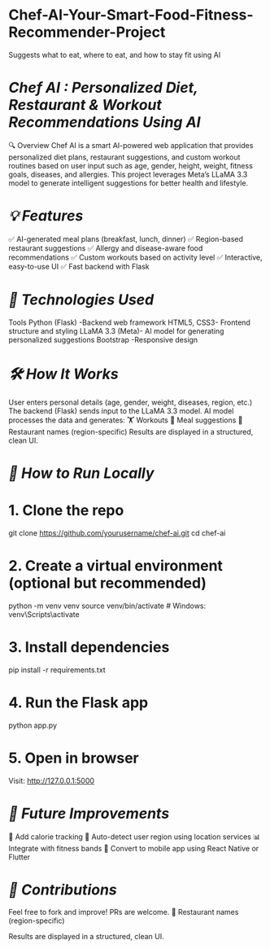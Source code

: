 # Chef-AI-Your-Smart-Food-Fitness-Recommender-Project
 Suggests what to eat, where to eat, and how to stay fit using AI
 # *Chef AI : Personalized Diet, Restaurant & Workout Recommendations Using AI*
🔍 Overview
Chef AI is a smart AI-powered web application that provides personalized diet plans, restaurant suggestions, and custom workout routines based on user input such as age, gender, height, weight, fitness goals, diseases, and allergies.
This project leverages Meta’s LLaMA 3.3 model to generate intelligent suggestions for better health and lifestyle.
# *💡 Features*
✅ AI-generated meal plans (breakfast, lunch, dinner)
✅ Region-based restaurant suggestions
✅ Allergy and disease-aware food recommendations
✅ Custom workouts based on activity level
✅ Interactive, easy-to-use UI
✅ Fast backend with Flask
# *🧠 Technologies Used*
Tools
Python (Flask)	-Backend web framework
HTML5, CSS3-	Frontend structure and styling
LLaMA 3.3 (Meta)-	AI model for generating personalized suggestions
Bootstrap	-Responsive design
# *🛠️ How It Works*
User enters personal details (age, gender, weight, diseases, region, etc.)
The backend (Flask) sends input to the LLaMA 3.3 model.
AI model processes the data and generates:
🏋️ Workouts
🍲 Meal suggestions
🍴 Restaurant names (region-specific)
Results are displayed in a structured, clean UI.
# *🚀 How to Run Locally*
# 1. Clone the repo
git clone https://github.com/yourusername/chef-ai.git
cd chef-ai
# 2. Create a virtual environment (optional but recommended)
python -m venv venv
source venv/bin/activate  # Windows: venv\Scripts\activate
# 3. Install dependencies
pip install -r requirements.txt
# 4. Run the Flask app
python app.py
# 5. Open in browser
Visit: http://127.0.0.1:5000
# *🎯 Future Improvements*
🥗 Add calorie tracking
📍 Auto-detect user region using location services
📊 Integrate with fitness bands
📱 Convert to mobile app using React Native or Flutter
# *🤝 Contributions*
Feel free to fork and improve! PRs are welcome.
🍴 Restaurant names (region-specific)

Results are displayed in a structured, clean UI.
